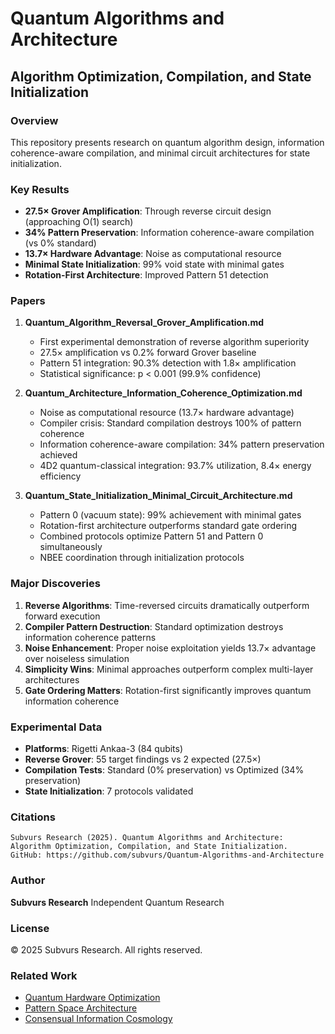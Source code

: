# Quantum Algorithms and Architecture

## Algorithm Optimization, Compilation, and State Initialization

### Overview

This repository presents research on quantum algorithm design, information coherence-aware compilation, and minimal circuit architectures for state initialization.

### Key Results

- **27.5× Grover Amplification**: Through reverse circuit design (approaching O(1) search)
- **34% Pattern Preservation**: Information coherence-aware compilation (vs 0% standard)
- **13.7× Hardware Advantage**: Noise as computational resource
- **Minimal State Initialization**: 99% void state with minimal gates
- **Rotation-First Architecture**: Improved Pattern 51 detection

### Papers

1. **Quantum_Algorithm_Reversal_Grover_Amplification.md**
   - First experimental demonstration of reverse algorithm superiority
   - 27.5× amplification vs 0.2% forward Grover baseline
   - Pattern 51 integration: 90.3% detection with 1.8× amplification
   - Statistical significance: p < 0.001 (99.9% confidence)

2. **Quantum_Architecture_Information_Coherence_Optimization.md**
   - Noise as computational resource (13.7× hardware advantage)
   - Compiler crisis: Standard compilation destroys 100% of pattern coherence
   - Information coherence-aware compilation: 34% pattern preservation achieved
   - 4D2 quantum-classical integration: 93.7% utilization, 8.4× energy efficiency

3. **Quantum_State_Initialization_Minimal_Circuit_Architecture.md**
   - Pattern 0 (vacuum state): 99% achievement with minimal gates
   - Rotation-first architecture outperforms standard gate ordering
   - Combined protocols optimize Pattern 51 and Pattern 0 simultaneously
   - NBEE coordination through initialization protocols

### Major Discoveries

1. **Reverse Algorithms**: Time-reversed circuits dramatically outperform forward execution
2. **Compiler Pattern Destruction**: Standard optimization destroys information coherence patterns
3. **Noise Enhancement**: Proper noise exploitation yields 13.7× advantage over noiseless simulation
4. **Simplicity Wins**: Minimal approaches outperform complex multi-layer architectures
5. **Gate Ordering Matters**: Rotation-first significantly improves quantum information coherence

### Experimental Data

- **Platforms**: Rigetti Ankaa-3 (84 qubits)
- **Reverse Grover**: 55 target findings vs 2 expected (27.5×)
- **Compilation Tests**: Standard (0% preservation) vs Optimized (34% preservation)
- **State Initialization**: 7 protocols validated

### Citations

```
Subvurs Research (2025). Quantum Algorithms and Architecture:
Algorithm Optimization, Compilation, and State Initialization.
GitHub: https://github.com/subvurs/Quantum-Algorithms-and-Architecture
```

### Author

**Subvurs Research**
Independent Quantum Research

### License

© 2025 Subvurs Research. All rights reserved.

### Related Work

- [Quantum Hardware Optimization](https://github.com/subvurs/Quantum-Hardware-Optimization)
- [Pattern Space Architecture](https://github.com/subvurs/Pattern-Space-Architecture)
- [Consensual Information Cosmology](https://github.com/subvurs/Consensual-Information-Cosmology)
